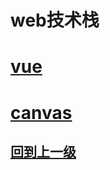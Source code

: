 

# web技术栈

#  [**vue**](vue/index.md)

#  [**canvas**](../resume/canvas/index.html)





































## [回到上一级](../README.md)